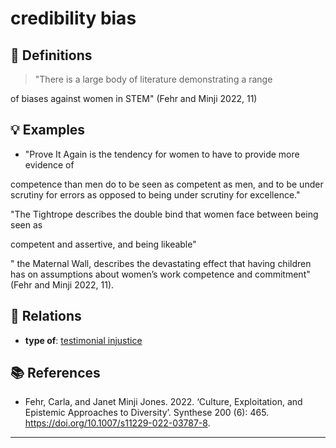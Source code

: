 # credibility bias

## 📖 Definitions

> "There is a large body of literature demonstrating a range

of biases against women in STEM" (Fehr and Minji 2022, 11)

## 💡 Examples

- "Prove It Again is the tendency for women to have to provide more evidence of

competence than men do to be seen as competent as men, and to be under scrutiny for errors as opposed to being under scrutiny for excellence."



"The Tightrope describes the double bind that women face between being seen as

competent and assertive, and being likeable"



" the Maternal Wall, describes the devastating effect that having children has on assumptions about women’s work competence and commitment"  (Fehr and Minji 2022, 11).

## 🔗 Relations

- **type of**: [testimonial injustice](./testimonial-injustice.md)

## 📚 References

- Fehr, Carla, and Janet Minji Jones. 2022. ‘Culture, Exploitation, and Epistemic Approaches to Diversity’. Synthese 200 (6): 465. https://doi.org/10.1007/s11229-022-03787-8.

---

<script src="https://giscus.app/client.js"
                data-repo="natesheehan/conceptcartography"
                data-repo-id="R_kgDOPB5QiQ"
                data-category="General"
                data-category-id="DIC_kwDOPB5Qic4CsAxd"
                data-mapping="pathname"
                data-strict="0"
                data-reactions-enabled="1"
                data-emit-metadata="0"
                data-input-position="bottom"
                data-theme="catppuccin_mocha"
                data-lang="en"
                crossorigin="anonymous"
                async>
        </script>
        
